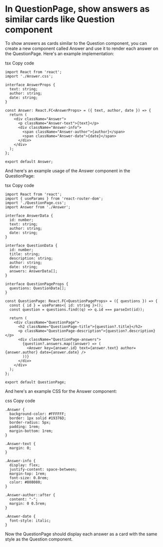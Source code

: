 # In QuestionPage, show answers as similar cards like Question component

To show answers as cards similar to the Question component, you can create a new component called Answer and use it to render each answer on the QuestionPage. Here's an example implementation:

tsx
Copy code

```
import React from 'react';
import './Answer.css';

interface AnswerProps {
  text: string;
  author: string;
  date: string;
}

const Answer: React.FC<AnswerProps> = ({ text, author, date }) => {
  return (
    <div className="Answer">
      <p className="Answer-text">{text}</p>
      <div className="Answer-info">
        <span className="Answer-author">{author}</span>
        <span className="Answer-date">{date}</span>
      </div>
    </div>
  );
};

export default Answer;
```

And here's an example usage of the Answer component in the QuestionPage:

tsx
Copy code

```
import React from 'react';
import { useParams } from 'react-router-dom';
import './QuestionPage.css';
import Answer from './Answer';

interface AnswerData {
  id: number;
  text: string;
  author: string;
  date: string;
}

interface QuestionData {
  id: number;
  title: string;
  description: string;
  author: string;
  date: string;
  answers: AnswerData[];
}

interface QuestionPageProps {
  questions: QuestionData[];
}

const QuestionPage: React.FC<QuestionPageProps> = ({ questions }) => {
  const { id } = useParams<{ id: string }>();
  const question = questions.find((q) => q.id === parseInt(id));

  return (
    <div className="QuestionPage">
      <h2 className="QuestionPage-title">{question?.title}</h2>
      <p className="QuestionPage-description">{question?.description}</p>
      <div className="QuestionPage-answers">
        {question?.answers.map((answer) => (
          <Answer key={answer.id} text={answer.text} author={answer.author} date={answer.date} />
        ))}
      </div>
    </div>
  );
};

export default QuestionPage;
```

And here's an example CSS for the Answer component:

css
Copy code

```
.Answer {
  background-color: #FFFFFF;
  border: 1px solid #19376D;
  border-radius: 5px;
  padding: 1rem;
  margin-bottom: 1rem;
}

.Answer-text {
  margin: 0;
}

.Answer-info {
  display: flex;
  justify-content: space-between;
  margin-top: 1rem;
  font-size: 0.8rem;
  color: #808080;
}

.Answer-author::after {
  content: "-";
  margin: 0 0.5rem;
}

.Answer-date {
  font-style: italic;
}
```

Now the QuestionPage should display each answer as a card with the same style as the Question component.
